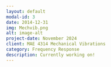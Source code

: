 ```yaml
---
layout: default
modal-id: 3
date: 2014-12-31
img: Mechvib.png
alt: image-alt
project-date: November 2024
client: MAE 4314 Mechanical Vibrations
category: Frequency Response
description: Currently working on!
---
```

